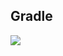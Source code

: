 ## Gradle
[![](https://jitpack.io/v/zj565061763/serialport.svg)](https://jitpack.io/#zj565061763/serialport)
